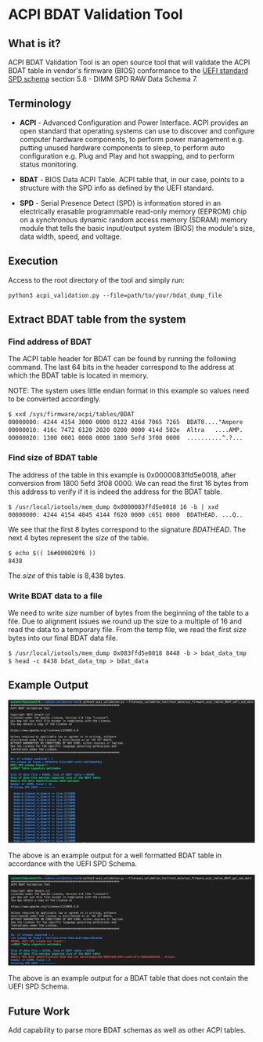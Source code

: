 # ACPI BDAT Validation Tool

## What is it?

ACPI BDAT Validation Tool is an open source tool that will validate the ACPI BDAT table in vendor's firmware (BIOS) conformance to the [UEFI standard SPD schema](https://uefi.org/sites/default/files/resources/BDAT%20Specification%20v4.0%20Draft5_0.pdf) section 5.8 - DIMM SPD RAW Data Schema 7.

## Terminology

*   **ACPI** - Advanced Configuration and Power Interface. ACPI provides an open standard that operating systems can use to discover and configure computer hardware components, to perform power management e.g. putting unused hardware components to sleep, to perform auto configuration e.g. Plug and Play and hot swapping, and to perform status monitoring.

*   **BDAT** - BIOS Data ACPI Table. ACPI table that, in our case, points to a structure with the SPD info as defined by the UEFI standard.

*   **SPD** - Serial Presence Detect (SPD) is information stored in an electrically erasable programmable read-only memory (EEPROM) chip on a synchronous dynamic random access memory (SDRAM) memory module that tells the basic input/output system (BIOS) the module's size, data width, speed, and voltage.

## Execution

Access to the root directory of the tool and simply run:

```shell
python3 acpi_validation.py --file=path/to/your/bdat_dump_file
```

## Extract BDAT table from the system

### Find address of BDAT
The ACPI table header for BDAT can be found by running the following command. The last 64 bits in the header correspond to the address at which the BDAT table is located in memory.

NOTE: The system uses little endian format in this example so values need to be converted accordingly.

```shell
$ xxd /sys/firmware/acpi/tables/BDAT
00000000: 4244 4154 3000 0000 0122 416d 7065 7265  BDAT0...."Ampere
00000010: 416c 7472 6120 2020 0200 0000 414d 502e  Altra   ....AMP.
00000020: 1300 0001 0008 0000 1800 5efd 3f08 0000  ..........^.?...
```

### Find size of BDAT table

The address of the table in this example is 0x0000083ffd5e0018, after conversion from 1800 5efd 3f08 0000. We can read the first 16 bytes from this address to verify if it is indeed the address for the BDAT table.

```shell
$ /usr/local/iotools/mem_dump 0x0000083ffd5e0018 16 -b | xxd
00000000: 4244 4154 4845 4144 f620 0000 c651 0000  BDATHEAD. ...Q..
```

We see that the first 8 bytes correspond to the signature <em>BDATHEAD</em>. The next 4 bytes represent the <em>size</em> of the table.

```shell
$ echo $(( 16#000020f6 ))
8438
```

The <em>size</em> of this table is 8,438 bytes.

### Write BDAT data to a file

We need to write <em>size</em> number of bytes from the beginning of the table to a file. Due to alignment issues we round up the size to a multiple of 16 and read the data to a temporary file. From the temp file, we read the first <em>size</em> bytes into our final BDAT data file.

```shell
$ /usr/local/iotools/mem_dump 0x083ffd5e0018 8448 -b > bdat_data_tmp
$ head -c 8438 bdat_data_tmp > bdat_data
```

## Example Output
![Success](images/success_example)

The above is an example output for a well formatted BDAT table in accordance with the UEFI SPD Schema.

![Fail](images/fail_example)

The above is an example output for a BDAT table that does not contain the UEFI SPD Schema.

## Future Work

Add capability to parse more BDAT schemas as well as other ACPI tables.